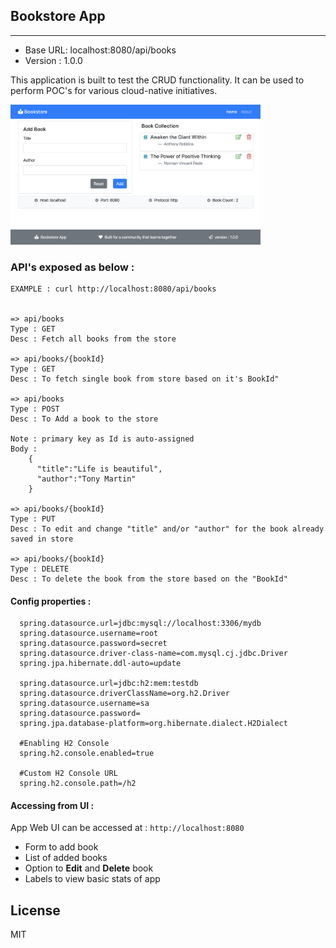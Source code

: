 
## Bookstore App
-----------------

- Base URL: localhost:8080/api/books
- Version : 1.0.0

This application is built to test the CRUD functionality. It can be used to perform POC's for various cloud-native initiatives.

<img src="src/main/resources/static/img/bookstore-app.png" alt="bookstore-app" width="400"/>


### API's exposed as below :


    EXAMPLE : curl http://localhost:8080/api/books
    
    
    => api/books
    Type : GET
    Desc : Fetch all books from the store
    
    => api/books/{bookId}
    Type : GET
    Desc : To fetch single book from store based on it's BookId"
    
    => api/books
    Type : POST
    Desc : To Add a book to the store
    
    Note : primary key as Id is auto-assigned
    Body : 
	    {
		  "title":"Life is beautiful", 
		  "author":"Tony Martin"
		}
		
    => api/books/{bookId}
    Type : PUT
    Desc : To edit and change "title" and/or "author" for the book already saved in store
    
    => api/books/{bookId}
    Type : DELETE
    Desc : To delete the book from the store based on the "BookId"
       
#### Config properties :

``` 
  spring.datasource.url=jdbc:mysql://localhost:3306/mydb
  spring.datasource.username=root
  spring.datasource.password=secret
  spring.datasource.driver-class-name=com.mysql.cj.jdbc.Driver
  spring.jpa.hibernate.ddl-auto=update
 
  spring.datasource.url=jdbc:h2:mem:testdb
  spring.datasource.driverClassName=org.h2.Driver
  spring.datasource.username=sa
  spring.datasource.password=
  spring.jpa.database-platform=org.hibernate.dialect.H2Dialect
  
  #Enabling H2 Console
  spring.h2.console.enabled=true
 
  #Custom H2 Console URL
  spring.h2.console.path=/h2
```

#### Accessing from UI :
App Web UI can be accessed at : `http://localhost:8080`
- Form to add book
- List of added books
- Option to **Edit** and **Delete** book
- Labels to view basic stats of app


## License
MIT

